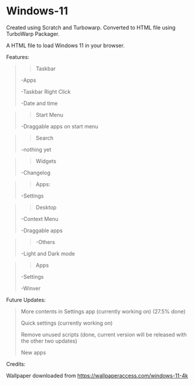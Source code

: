 # Windows-11
Created using Scratch and Turbowarp. 
Converted to HTML file using TurboWarp Packager.

A HTML file to load Windows 11 in your browser.

Features:

>>Taskbar
>
>-Apps
>
>-Taskbar Right Click
>
>-Date and time

>>Start Menu
>
>-Draggable apps on start menu

>>Search
>
>-nothing yet

>>Widgets
>
>-Changelog

>>Apps:
>
>-Settings

>>Desktop
>
>-Context Menu
>
>-Draggable apps

>>-Others
>
>-Light and Dark mode

>>Apps
>
>-Settings
>
>-Winver

Future Updates:

>More contents in Settings app (currently working on) (27.5% done)
>
>Quick settings (currently working on)
>
>Remove unused scripts (done, current version will be released with the other two updates)
>
>New apps

Credits:

Wallpaper downloaded from https://wallpaperaccess.com/windows-11-4k
